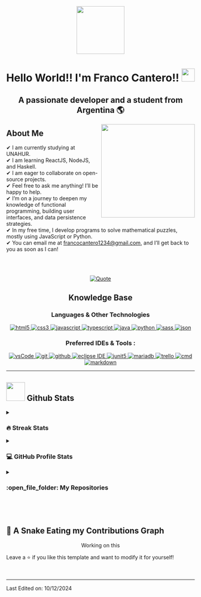 <div align="center">
 <img style="width:8rem; height:auto" src="https://cdn.dribbble.com/users/1787323/screenshots/10091971/media/d43c019bfeff34be8816481e843ea8c1.png"/>
</div>
<h1 align="center">Hello World!! I'm Franco Cantero!! <img src="https://media.giphy.com/media/hvRJCLFzcasrR4ia7z/giphy.gif" width="35"></h2>
<h2 font-size="20" align="center">A passionate developer and a student from Argentina 🌎</h3>

<picture>
 <img align="right" src="https://github.com/7oSkaaa/7oSkaaa/blob/main/Images/Right_Side.gif?raw=true" width = 250px>
</picture>

## About Me
✔ I am currently studying at UNAHUR.<br>
✔ I am learning ReactJS, NodeJS, and Haskell.<br>
✔ I am eager to collaborate on open-source projects.<br>
✔ Feel free to ask me anything! I’ll be happy to help.<br>
✔ I’m on a journey to deepen my knowledge of functional programming, building user interfaces, and data persistence strategies.<br>
✔ In my free time, I develop programs to solve mathematical puzzles, mostly using JavaScript or Python.<br>
✔ You can email me at francocantero1234@gmail.com, and I’ll get back to you as soon as I can!<br>

<br></br>

<p align = "center">
	<a href="https://github.com/piyushsuthar/github-readme-quotes">
  <img alt = "Quote" src="https://quotes-github-readme.vercel.app/api?type=horizontal&theme=tokyonight&animation=grow_out_in&quoteCategory=programming" />
 </a>
</p>

<h2 align="center">Knowledge Base</h2>

<h3 align="center">Languages & Other Technologies</h3>
<p align="center">
  <a href="https://www.w3schools.com/html/" target="_blank"> 
    <img src="https://img.shields.io/badge/html-E34F26.svg?style=for-the-badge&logo=html5&logoColor=white"
      alt="html5"/> 
  </a>
  <a href="https://www.w3schools.com/css/" target="_blank">
    <img src="https://img.shields.io/badge/css-1572B6.svg?style=for-the-badge&logo=css3&logoColor=white"
      alt="css3"/>
  </a>
  <a href="https://developer.mozilla.org/en-US/docs/Web/JavaScript" target="_blank"> 
    <img src="https://img.shields.io/badge/Javascript-F7DF1E.svg?style=for-the-badge&logo=javascript&logoColor=black"
      alt="javascript"/> 
  </a>
  <a href="https://www.typescriptlang.org/" target="_blank"> 
    <img src="https://img.shields.io/badge/typescript-3178C6.svg?style=for-the-badge&logo=typescript&logoColor=white"
      alt="typescript"/>
  </a>
  <a href="https://www.java.com" target="_blank"> 
    <img src="https://img.shields.io/badge/Java-007396.svg?style=for-the-badge&logo=java&logoColor=white" 
      alt="java"/> 
  </a>
  <a href="https://www.python.org" target="_blank"> 
    <img src="https://img.shields.io/badge/python-3776AB.svg?style=for-the-badge&logo=python&logoColor=white" 
      alt="python"/> 
  </a>
  <a href="https://sass-lang.com/" target="_blank">
    <img src="https://img.shields.io/badge/sass-CC6699.svg?style=for-the-badge&logo=sass&logoColor=white" 
      alt="sass"/> 
  </a>
  <a href="https://www.json.org/" target="_blank">
    <img src="https://img.shields.io/badge/json-000000.svg?style=for-the-badge&logo=json&logoColor=white" 
      alt="json"/> 
  </a>
</p>

<h3 align="center">Preferred IDEs & Tools :</h3>
<p align="center">
 <a href="https://code.visualstudio.com/" target="_blank">
  <img src="https://img.shields.io/badge/vscode-007ACC.svg?style=for-the-badge&logo=visualstudiocode&logoColor=white" alt="vsCode"/>
 </a>
 <a href="https://git-scm.com/" target="_blank">
  <img src="https://img.shields.io/badge/git-F05032.svg?style=for-the-badge&logo=git&logoColor=white" alt="git"/>
 </a>
 <a href="https://github.com/ELanza-48" target="_blank">
  <img src="https://img.shields.io/badge/github-181717.svg?style=for-the-badge&logo=github&logoColor=white" alt="github" />
 </a>
 <a href="https://eclipse.org" target="_blank">
  <img src="https://img.shields.io/badge/eclipse-2C2255.svg?style=for-the-badge&logo=eclipse&logoColor=white" alt="eclipse IDE"/>
 </a>
 <a href="https://junit.org/junit5/" target="_blank">
  <img src="https://img.shields.io/badge/junit-25A162.svg?style=for-the-badge&logo=junit5&logoColor=white" alt="junit5" /> 
 </a>
 <a href="https://mariadb.org/" target="_blank">
  <img src="https://img.shields.io/badge/mariadb-003545.svg?style=for-the-badge&logo=mariadb&logoColor=white" alt="mariadb" />
 </a>
 <a href="https://trello.com/" target="_blank">
  <img src="https://img.shields.io/badge/trello-0079BF.svg?style=for-the-badge&logo=trello&logoColor=white" alt="trello" />
 </a>
 <a href="https://www.microsoft.com/en-us/windows/" target="_blank">
  <img src="https://img.shields.io/badge/command%20line-000000.svg?style=for-the-badge&logo=windows&logoColor=white" alt="cmd" />
 </a>
 <a href="https://www.markdownguide.org/" target="_blank">
  <img src="https://img.shields.io/badge/markdown-000000.svg?style=for-the-badge&logo=markdown&logoColor=white" alt="markdown" />
 </a>
</p>

----

## <picture> <img src = "https://github.com/7oSkaaa/7oSkaaa/blob/main/Images/Statistics.gif?raw=true" width = 50px>  </picture> Github Stats

<details><summary><h3> 🔥 Streak Stats</h3></summary>

----	

<p align="center"><img src="https://github-readme-streak-stats.herokuapp.com/?user=FrancoLCantero&theme=dark" alt="FrancoLCantero" /></p>

</details>
  
<details><summary><h3>💻 GitHub Profile Stats</h3></summary>

----
	
<p align="center">
    <a href="https://github.com/FrancoLCantero/github-readme-stats">
	    <img alt="FrancoLCantero's Github Stats" src="https://github-readme-stats.vercel.app/api?username=FrancoLCantero&show_icons=true&count_private=true&locale=en&theme=dark&layout=compact" height="230px"/></a>
	  <img src="https://github-readme-stats.vercel.app/api/top-langs?username=FrancoLCantero&langs_count=10&show_icons=true&locale=en&theme=dark" alt="FrancoLCantero" height="230px"/>
<br/>

  <b>Note:</b> Top languages is only a metric of the languages my public code consists of and doesn't reflect experience or skill level.
  </p>
</details>
	
<details><summary><h3> :open_file_folder: My Repositories </h3></summary>

----
	
<div>
  <p align="center">
   <a href="https://github.com/FrancoLCantero/FrancoLCantero.github.io">
    <img src="https://github-readme-stats.vercel.app/api/pin/?username=FrancoLCantero&repo=FrancoLCantero.github.io&theme=dark" alt="GitHub Stats" />
   </a>
  </p>
</div>
</details>

</br></br>
	
## 🐍 A Snake Eating my Contributions Graph
	
<p align = "center">Working on this</p>

<p>Leave a ⭐️ if you like this template and want to modify it for yourself!</p>
<br>
<hr>
<p>Last Edited on: 10/12/2024</p>
